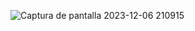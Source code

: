 ![Captura de pantalla 2023-12-06 210915](https://github.com/jtenecotac2/11111/assets/151756439/9e07ea98-2b21-414a-adc4-584318e907ef)
